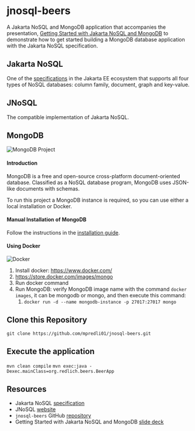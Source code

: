 # jnosql-beers

A Jakarta NoSQL and MongoDB application that accompanies the presentation, [Getting Started with Jakarta NoSQL and MongoDB](https://redlich.net/pdf/portfolio/getting-started-with-jakarta-nosql-and-mongodb.pdf) to demonstrate how to get started building a MongoDB database application with the Jakarta NoSQL specification.

## Jakarta NoSQL

One of the [specifications](https://jakarta.ee/specifications/) in the Jakarta EE ecosystem that supports all four types of NoSQL databases: column family, document, graph and key-value.

## JNoSQL

The compatible implementation of Jakarta NoSQL.

## MongoDB

![MongoDB Project](http://www.jnosql.org/img/logos/mongodb.png)
   
#### Introduction

MongoDB is a free and open-source cross-platform document-oriented database. Classified as a NoSQL database program, MongoDB uses JSON-like documents with schemas.

To run this project a MongoDB instance is required, so you can use either a local installation or Docker.

#### Manual Installation of MongoDB

Follow the instructions in the [installation guide](https://docs.mongodb.com/manual/installation/).

#### Using Docker

![Docker](https://www.docker.com/sites/default/files/horizontal_large.png)


1. Install docker: https://www.docker.com/
2. https://store.docker.com/images/mongo
3. Run docker command
4. Run MongoDB: verify MongoDB image name with the command `docker images`, it can be mongodb or mongo, and then execute this command:
   1. `docker run -d --name mongodb-instance -p 27017:27017 mongo`



## Clone this Repository

`git clone https://github.com/mpredli01/jnosql-beers.git`

## Execute the application

`mvn clean compile`
`mvn exec:java -Dexec.mainClass=org.redlich.beers.BeerApp`

## Resources

* Jakarta NoSQL [specification](https://jakarta.ee/specifications/nosql/)
* JNoSQL [website](http://www.jnosql.org/)
* `jnosql-beers` GitHub [repository](https://github.com/mpredli01/jnosql-beers)
* Getting Started with Jakarta NoSQL and MongoDB [slide deck](https://redlich.net/pdf/portfolio/getting-started-with-jakarta-nosql-and-mongodb.pdf)